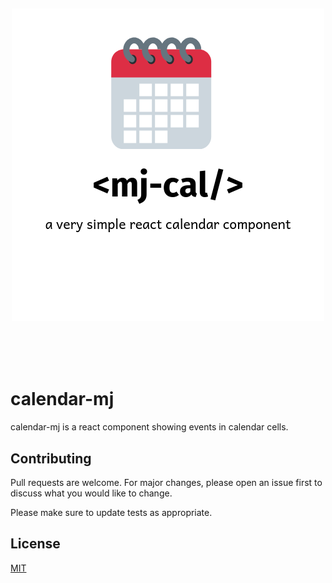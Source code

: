 <h1 align="center">
  <br>
  
![calendar-mj component Logo](https://github.com/majidzeno/calendar-mj/blob/master/logo.png)

  <br>
</h1>

# calendar-mj

calendar-mj is a react component showing events in calendar cells.

<!--
## Installation

Use the package manager [pip](https://pip.pypa.io/en/stable/) to install foobar.

```bash
pip install foobar
```

## Usage

```python
import foobar

foobar.pluralize('word') # returns 'words'
foobar.pluralize('goose') # returns 'geese'
foobar.singularize('phenomena') # returns 'phenomenon'
``` -->

## Contributing

Pull requests are welcome. For major changes, please open an issue first to discuss what you would like to change.

Please make sure to update tests as appropriate.

## License

[MIT](https://choosealicense.com/licenses/mit/)

